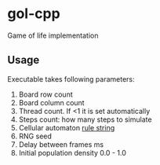 # gol-cpp
Game of life implementation

## Usage
Executable takes following parameters:
  1. Board row count
  2. Board column count
  3. Thread count. If <1 it is set automatically
  4. Steps count: how many steps to simulate
  5. Cellular automaton [rule string](https://www.conwaylife.com/wiki/Rulestring)
  6. RNG seed
  7. Delay between frames ms
  9. Initial population density 0.0 - 1.0
  
